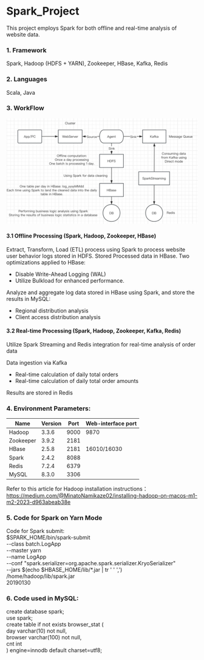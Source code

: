 # Spark_Project

This project employs Spark for both offline and real-time analysis of website data.

### 1. Framework

Spark, Hadoop (HDFS + YARN), Zookeeper, HBase, Kafka, Redis

### 2. Languages

Scala, Java

### 3. WorkFlow

![](image/workflow.jpg)

#### 3.1 Offline Processing (Spark, Hadoop, Zookeeper, HBase)

Extract, Transform, Load (ETL) process using Spark to process website user behavior logs stored in HDFS. Stored Processed data in HBase.
Two optimizations applied to HBase:
- Disable Write-Ahead Logging (WAL)
- Utilize Bulkload for enhanced performance.

Analyze and aggregate log data stored in HBase using Spark, and store the results in MySQL:
- Regional distribution analysis
- Client access distribution analysis

#### 3.2 Real-time Processing (Spark, Hadoop, Zookeeper, Kafka, Redis)

Utilize Spark Streaming and Redis integration for real-time analysis of order data

Data ingestion via Kafka
- Real-time calculation of daily total orders
- Real-time calculation of daily total order amounts

Results are stored in Redis

### 4. Environment Parameters:

| Name       | Version | Port | Web-interface port |
|------------|---------|------|--------------------|
| Hadoop     | 3.3.6   | 9000 | 9870               |
| Zookeeper  | 3.9.2   | 2181 |                    |
| HBase      | 2.5.8   | 2181 | 16010/16030        |
| Spark      | 2.4.2   | 8088 |                    |
| Redis      | 7.2.4   | 6379 |                    |
| MySQL      | 8.3.0   | 3306 |                    |


Refer to this article for Hadoop installation instructions：</br>
https://medium.com/@MinatoNamikaze02/installing-hadoop-on-macos-m1-m2-2023-d963abeab38e

### 5. Code for Spark on Yarn Mode
Code for Spark submit: </br>
$SPARK_HOME/bin/spark-submit \
--class batch.LogApp \
--master yarn \
--name LogApp \
--conf "spark.serializer=org.apache.spark.serializer.KryoSerializer" \
--jars $(echo $HBASE_HOME/lib/*.jar | tr ' ' ',') \
/home/hadoop/lib/spark.jar \
20190130


### 6. Code used in MySQL:
create database spark; \
use spark;  \
create table if not exists browser_stat (  \
day varchar(10) not null,  \
browser varchar(100) not null,  \
cnt int  \
) engine=innodb default charset=utf8;  